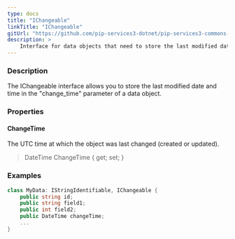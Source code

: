 ```yaml
---
type: docs
title: "IChangeable"
linkTitle: "IChangeable"
gitUrl: "https://github.com/pip-services3-dotnet/pip-services3-commons-dotnet"
description: > 
    Interface for data objects that need to store the last modified date and time.
---
```


### Description

The IChangeable interface allows you to store the last modified date and time in the "change_time" parameter of a data object.

### Properties


#### ChangeTime
The UTC time at which the object was last changed (created or updated).
> DateTime ChangeTime { get; set; }


### Examples
```cs
class MyData: IStringIdentifiable, IChangeable {
    public string id;
    public string field1;
    public int field2;
    public DateTime changeTime;
    ...
}
```

